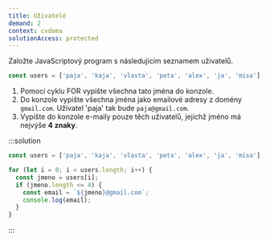 ```yaml
---
title: Uživatelé
demand: 2
context: cvdoma
solutionAccess: protected
---
```


Založte JavaScriptový program s následujícím seznamem uživatelů.

```js
const users = ['paja', 'kaja', 'vlasta', 'peta', 'alex', 'ja', 'misa'];
```

1. Pomocí cyklu FOR vypište všechna tato jména do konzole.
1. Do konzole vypište všechna jména jako emailové adresy z domény `gmail.com`. Uživatel 'paja' tak bude `paja@gmail.com`.
1. Vypište do konzole e-maily pouze těch uživatelů, jejichž jméno má nejvýše **4 znaky**.

:::solution

```js
const users = ['paja', 'kaja', 'vlasta', 'peta', 'alex', 'ja', 'misa'];

for (let i = 0; i < users.length; i++) {
  const jmeno = users[i];
  if (jmeno.length <= 4) {
    const email = `${jmeno}@gmail.com`;
    console.log(email);
  }
}
```

:::

